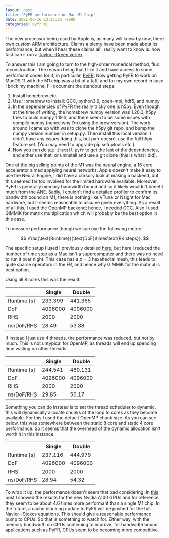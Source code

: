 ```yaml
---
layout: post
title: "PyFR performance on Mac M1 Chip"
date: 2021-06-16 23:26:25 -0500
categories: pyfr m1  
---
```


The new processor being used by Apple is, as many will know by now, there own
custom ARM architecture. Claims a plenty have been made about its performance,
but when I hear these claims all I really want to know is: how fast can it run a
[Taylor--Green vortex][tgv].

To answer this I am going to turn to the high-order numerical method, flux
reconstruction. The reason being that I like it and have access to some
performant codes for it, in particular, [PyFR][pyfr]. Now getting PyFR to work
on MacOS 11 with the M1 chip was a bit of a faff, and for my own record in case I
brick my machine, I'll document the standout steps.

1. Install homebrew etc.
1. Use Homebrew to install: GCC, python3.9, open-mpi, hdf5, and numpy
1. In the dependencies of PyFR the really tricky one is h5py. Even though at the
   time of writing, the homebrew numpy version was 1.20.3, h5py tries to build
   numpy 1.19.3, and there seem to be some issues with compile numpy (hence why
   I'm using the brew version). The work around I came up with was to clone the
   h5py git repo, and bump the numpy version number in setup.py. Then install
   this local version. I didn't have any issues doing this, but pyfr doesn't use
   the full h5py feature set. (You may need to upgrade pip setuptools etc.).
1. Now you can do `pip install pyfr` to get the last of the dependencies, and
   either use that, or uninstall and use a git clone (this is what I did).

One of the big selling points of the M1 was the neural engine, a 16 core
accelerator aimed applying neural networks. Apple doesn't make it easy to use
the Neural Engine, I did have a cursory look at making a backend, but this
seemed far too involved for the limited hardware available. Moreover, PyFR is
generally memory bandwidth bound and so it likely wouldn't benefit much from the
ANE. Sadly, I couldn't find a detailed profiler to confirm its bandwidth bound
on M1, there is nothing like VTune or Nsight for Mac hardware, but it seems
reasonable to assume given everything. As a result of all this, I used the
OpenMP backend; hence, I needed GCC. Also I used GiMMiK for matrix
multiplication which will probably be the best option in this case.

To measure performance though we can use the following metric:

$$
   \frac{\text{Runtime}}{\text{DoF}\times\text{RK steps}}.
$$

The specific setup I used I previously detailed [here][discourse], but here I
reduced the number of time step as a Mac isn't a supercomputer and there was no
need to run it over night. This case has a $p=3$ hexahedral mesh, this leads to
quite sparse operators in the FR, and hence why GiMMiK for the matmul is best
option.

Using all 8 cores this was the result:

|       | Single | Double | 
| ----------- | ----------- | ----------|
| Runtime [s]    | 233.399 | 441.365 |
| DoF   | 4096000 | 4096000 |
| RHS | 2000| 2000 |
| ns/DoF/RHS | 28.49 | 53.88 |

If instead I just use 4 threads, the performance was reduced, but not by much.
This is not untypical for OpenMP, as threads will end up spending time waiting
on other threads.

|       | Single | Double | 
| ----------- | ----------- | ----------|
| Runtime [s]    | 244.541 | 460.131 |
| DoF   | 4096000 | 4096000 |
| RHS | 2000| 2000 |
| ns/DoF/RHS | 29.85 | 56.17 |

Something you can do instead is to set the thread scheduler to dynamic, this
will dynamically allocate chunks of the loop to cores as they become available.
For this I used the default OpenMP chunk size. As you can see below, this was
somewhere between the static 8 core and static 4 core performance. So it seems
that the overhead of the dynamic allocation isn't worth it in this instance.


|       | Single | Double | 
| ----------- | ----------- | ----------|
| Runtime [s]    | 237.116 | 444.979 |
| DoF   | 4096000 | 4096000 |
| RHS | 2000| 2000 |
| ns/DoF/RHS | 28.94 | 54.32 |

To wrap it up, the performance doesn't seem that bad considering. In
[this][discourse] post I showed the results for the new Nvidia A100 GPUs and for
reference, they seem to be about 4.6 times more performant than a single M1
chip. In the future, a cache blocking update to PyFR will be pushed for the full
Navier--Stokes equations. This should give a reasonable performance bump to
CPUs. So that is something to watch for. Either way, with the memory bandwidth
on CPUs continuing to improve, for bandwidth bound applications such as PyFR,
CPUs seem to be becoming more competitive.

[tgv]: https://doi.org/10.1098/rspa.1937.0036
[pyfr]: https://github.com/PyFR/PyFR
[discourse]: https://pyfr.discourse.group/t/tgv-performance-numbers/407/12